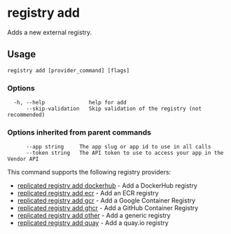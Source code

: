# registry add

Adds a new external registry.

## Usage

`registry add [provider_command] [flags]`

### Options

```
  -h, --help              help for add
      --skip-validation   Skip validation of the registry (not recommended)
```

### Options inherited from parent commands

```
      --app string     The app slug or app id to use in all calls
      --token string   The API token to use to access your app in the Vendor API
```

This command supports the following registry providers:

* [replicated registry add dockerhub](replicated-cli-registry-add-dockerhub.md)	 - Add a DockerHub registry
* [replicated registry add ecr](replicated-cli-registry-add-ecr.md)	 - Add an ECR registry
* [replicated registry add gcr](replicated-cli-registry-add-gcr.md)	 - Add a Google Container Registry
* [replicated registry add ghcr](replicated-cli-registry-add-ghcr.md)	 - Add a GitHub Container Registry
* [replicated registry add other](replicated-cli-registry-add-other.md)	 - Add a generic registry
* [replicated registry add quay](replicated-cli-registry-add-quay.md)	 - Add a quay.io registry
